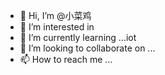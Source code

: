 - 👋 Hi, I’m @小菜鸡
- 👀 I’m interested in
- 🌱 I’m currently learning ...iot
- 💞️ I’m looking to collaborate on ...
- 📫 How to reach me ...

<!---
xiaocaiji2/xiaocaiji2 is a ✨ special ✨ repository because its `README.md` (this file) appears on your GitHub profile.
You can click the Preview link to take a look at your changes.
--->
